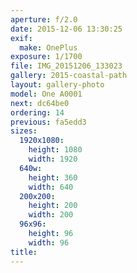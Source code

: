 ```yaml
---
aperture: f/2.0
date: 2015-12-06 13:30:25
exif:
  make: OnePlus
exposure: 1/1700
file: IMG_20151206_133023
gallery: 2015-coastal-path
layout: gallery-photo
model: One A0001
next: dc64be0
ordering: 14
previous: fa5edd3
sizes:
  1920x1080:
    height: 1080
    width: 1920
  640w:
    height: 360
    width: 640
  200x200:
    height: 200
    width: 200
  96x96:
    height: 96
    width: 96
title: 
---
```

